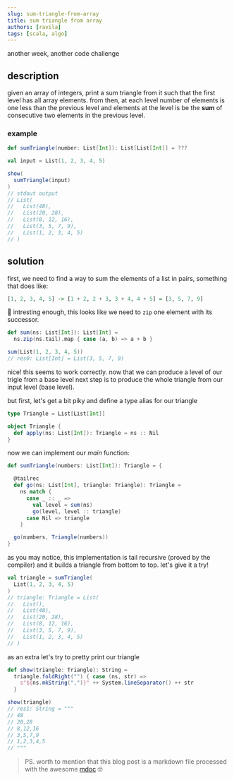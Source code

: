 ```yaml
---
slug: sum-triangle-from-array
title: sum triangle from array
authors: [ravila]
tags: [scala, algo]
---
```


another week, another code challenge

## description

given an array of integers, print a sum triangle from it such that
the first level has all array elements.
from then, at each level number of elements is one less than the previous level 
and elements at the level is be the **sum** of consecutive two elements in the previous level. 

### example

```scala
def sumTriangle(number: List[Int]): List[List[Int]] = ???

val input = List(1, 2, 3, 4, 5)

show(
  sumTriangle(input)
)
// stdout output
// List(
//   List(48),
//   List(20, 28), 
//   List(8, 12, 16), 
//   List(3, 5, 7, 9), 
//   List(1, 2, 3, 4, 5)
// )
```

## solution


first, we need to find a way to sum the elements of a list in pairs, 
something that does like:

```haskell
[1, 2, 3, 4, 5] -> [1 + 2, 2 + 3, 3 + 4, 4 + 5] = [3, 5, 7, 9]
```

🤔 intresting enough, this looks like we need to `zip` one element with its successor.

```scala
def sum(ns: List[Int]): List[Int] =
  ns.zip(ns.tail).map { case (a, b) => a + b }

sum(List(1, 2, 3, 4, 5))
// res0: List[Int] = List(3, 5, 7, 9)
```

nice! this seems to work correctly. now that we can produce a level of
our trigle from a base level next step is to produce the whole triangle
from our input level (base level).

but first, let's get a bit piky and define a type alias for our triangle

```scala
type Triangle = List[List[Int]]

object Triangle {
  def apply(ns: List[Int]): Triangle = ns :: Nil
}
```

now we can implement our *main* function:

```scala
def sumTriangle(numbers: List[Int]): Triangle = {

  @tailrec
  def go(ns: List[Int], triangle: Triangle): Triangle =
    ns match {
      case _ :: _ =>
        val level = sum(ns)
        go(level, level :: triangle)
      case Nil => triangle
    }

  go(numbers, Triangle(numbers))
}
```

as you may notice, this implementation is tail recursive (proved by the compiler)
and it builds a triangle from bottom to top.
let's give it a try!

```scala
val triangle = sumTriangle(
  List(1, 2, 3, 4, 5)
)
// triangle: Triangle = List(
//   List(),
//   List(48),
//   List(20, 28),
//   List(8, 12, 16),
//   List(3, 5, 7, 9),
//   List(1, 2, 3, 4, 5)
// )
```

as an extra let's try to pretty print our triangle

```scala
def show(triangle: Triangle): String =
  triangle.foldRight("") { case (ns, str) =>
    s"${ns.mkString(",")}" ++ System.lineSeparator() ++ str
  }

show(triangle)
// res1: String = """
// 48
// 20,28
// 8,12,16
// 3,5,7,9
// 1,2,3,4,5
// """
```

> PS. worth to mention that this blog post is a markdown file processed with the awesome [mdoc](https://scalameta.org/mdoc/) 🤓